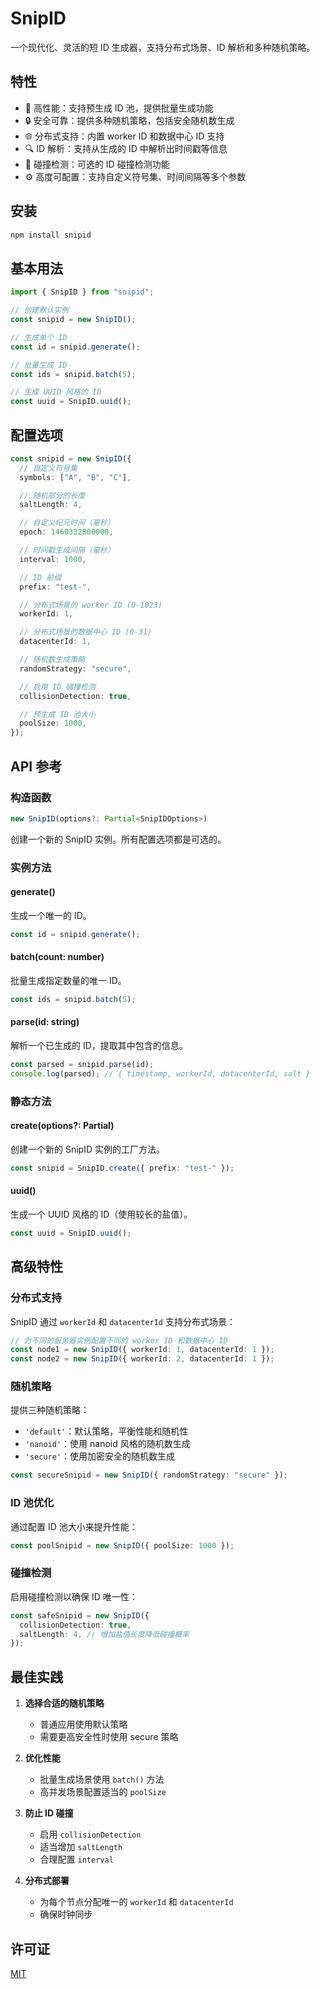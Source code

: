 # SnipID

一个现代化、灵活的短 ID 生成器，支持分布式场景、ID 解析和多种随机策略。

## 特性

- 🚀 高性能：支持预生成 ID 池，提供批量生成功能
- 🔒 安全可靠：提供多种随机策略，包括安全随机数生成
- 🌐 分布式支持：内置 worker ID 和数据中心 ID 支持
- 🔍 ID 解析：支持从生成的 ID 中解析出时间戳等信息
- 🎯 碰撞检测：可选的 ID 碰撞检测功能
- ⚙️ 高度可配置：支持自定义符号集、时间间隔等多个参数

## 安装

```bash
npm install snipid
```

## 基本用法

```typescript
import { SnipID } from "snipid";

// 创建默认实例
const snipid = new SnipID();

// 生成单个 ID
const id = snipid.generate();

// 批量生成 ID
const ids = snipid.batch(5);

// 生成 UUID 风格的 ID
const uuid = SnipID.uuid();
```

## 配置选项

```typescript
const snipid = new SnipID({
  // 自定义符号集
  symbols: ["A", "B", "C"],

  // 随机部分的长度
  saltLength: 4,

  // 自定义纪元时间（毫秒）
  epoch: 1460332800000,

  // 时间戳生成间隔（毫秒）
  interval: 1000,

  // ID 前缀
  prefix: "test-",

  // 分布式场景的 worker ID (0-1023)
  workerId: 1,

  // 分布式场景的数据中心 ID (0-31)
  datacenterId: 1,

  // 随机数生成策略
  randomStrategy: "secure",

  // 启用 ID 碰撞检测
  collisionDetection: true,

  // 预生成 ID 池大小
  poolSize: 1000,
});
```

## API 参考

### 构造函数

```typescript
new SnipID(options?: Partial<SnipIDOptions>)
```

创建一个新的 SnipID 实例。所有配置选项都是可选的。

### 实例方法

#### generate()

生成一个唯一的 ID。

```typescript
const id = snipid.generate();
```

#### batch(count: number)

批量生成指定数量的唯一 ID。

```typescript
const ids = snipid.batch(5);
```

#### parse(id: string)

解析一个已生成的 ID，提取其中包含的信息。

```typescript
const parsed = snipid.parse(id);
console.log(parsed); // { timestamp, workerId, datacenterId, salt }
```

### 静态方法

#### create(options?: Partial<SnipIDOptions>)

创建一个新的 SnipID 实例的工厂方法。

```typescript
const snipid = SnipID.create({ prefix: "test-" });
```

#### uuid()

生成一个 UUID 风格的 ID（使用较长的盐值）。

```typescript
const uuid = SnipID.uuid();
```

## 高级特性

### 分布式支持

SnipID 通过 `workerId` 和 `datacenterId` 支持分布式场景：

```typescript
// 为不同的服务器实例配置不同的 worker ID 和数据中心 ID
const node1 = new SnipID({ workerId: 1, datacenterId: 1 });
const node2 = new SnipID({ workerId: 2, datacenterId: 1 });
```

### 随机策略

提供三种随机策略：

- `'default'`：默认策略，平衡性能和随机性
- `'nanoid'`：使用 nanoid 风格的随机数生成
- `'secure'`：使用加密安全的随机数生成

```typescript
const secureSnipid = new SnipID({ randomStrategy: "secure" });
```

### ID 池优化

通过配置 ID 池大小来提升性能：

```typescript
const poolSnipid = new SnipID({ poolSize: 1000 });
```

### 碰撞检测

启用碰撞检测以确保 ID 唯一性：

```typescript
const safeSnipid = new SnipID({
  collisionDetection: true,
  saltLength: 4, // 增加盐值长度降低碰撞概率
});
```

## 最佳实践

1. **选择合适的随机策略**

   - 普通应用使用默认策略
   - 需要更高安全性时使用 secure 策略

2. **优化性能**

   - 批量生成场景使用 `batch()` 方法
   - 高并发场景配置适当的 `poolSize`

3. **防止 ID 碰撞**

   - 启用 `collisionDetection`
   - 适当增加 `saltLength`
   - 合理配置 `interval`

4. **分布式部署**
   - 为每个节点分配唯一的 `workerId` 和 `datacenterId`
   - 确保时钟同步

## 许可证

[MIT](https://github.com/michaelcocova/snipid?tab=MIT-1-ov-file)
